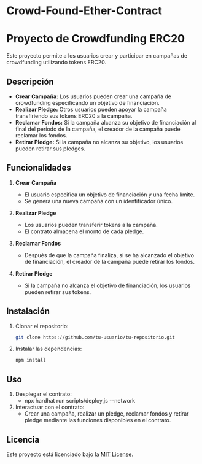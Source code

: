 # Crowd-Found-Ether-Contract
# Proyecto de Crowdfunding ERC20

Este proyecto permite a los usuarios crear y participar en campañas de crowdfunding utilizando tokens ERC20.

## Descripción

- **Crear Campaña:** Los usuarios pueden crear una campaña de crowdfunding especificando un objetivo de financiación.
- **Realizar Pledge:** Otros usuarios pueden apoyar la campaña transfiriendo sus tokens ERC20 a la campaña.
- **Reclamar Fondos:** Si la campaña alcanza su objetivo de financiación al final del período de la campaña, el creador de la campaña puede reclamar los fondos.
- **Retirar Pledge:** Si la campaña no alcanza su objetivo, los usuarios pueden retirar sus pledges.

## Funcionalidades

1. **Crear Campaña**
   - El usuario especifica un objetivo de financiación y una fecha límite.
   - Se genera una nueva campaña con un identificador único.

2. **Realizar Pledge**
   - Los usuarios pueden transferir tokens a la campaña.
   - El contrato almacena el monto de cada pledge.

3. **Reclamar Fondos**
   - Después de que la campaña finaliza, si se ha alcanzado el objetivo de financiación, el creador de la campaña puede retirar los fondos.

4. **Retirar Pledge**
   - Si la campaña no alcanza el objetivo de financiación, los usuarios pueden retirar sus tokens.

## Instalación

1. Clonar el repositorio:
   ```bash
   git clone https://github.com/tu-usuario/tu-repositorio.git
2. Instalar las dependencias:
   ```bash
   npm install
## Uso 

1. Desplegar el contrato:
   - npx hardhat run scripts/deploy.js --network <tu-red>
2. Interactuar con el contrato:
   - Crear una campaña, realizar un pledge, reclamar fondos y retirar pledge mediante las funciones disponibles en el contrato.
## Licencia
Este proyecto está licenciado bajo la [MIT License](https://opensource.org/licenses/MIT).
